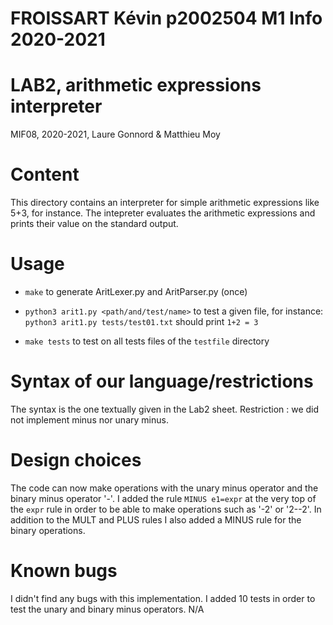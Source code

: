 # FROISSART Kévin p2002504 M1 Info 2020-2021

# LAB2, arithmetic expressions interpreter
MIF08, 2020-2021, Laure Gonnord & Matthieu Moy

# Content

This directory contains an interpreter for simple arithmetic
expressions like 5+3, for instance. The intepreter evaluates the
arithmetic expressions and prints their value on the standard
output.

# Usage

* `make` to generate AritLexer.py and AritParser.py (once)

* `python3 arit1.py <path/and/test/name>` to test a given file, for
 instance: 
 `python3 arit1.py tests/test01.txt`  should print `1+2 = 3`

* `make tests` to test on all tests files of the `testfile` directory

# Syntax of our language/restrictions

The syntax is the one textually given in the Lab2 sheet. 
Restriction : we did not implement minus nor unary minus.

# Design choices

The code can now make operations with the unary minus operator and the binary minus operator '-'.
I added the rule `MINUS e1=expr` at the very top of the `expr` rule in order to be able to make operations such as '-2' or '2--2'.
In addition to the MULT and PLUS rules I also added a MINUS rule for the binary operations.

# Known bugs

I didn't find any bugs with this implementation. I added 10 tests in order to test the unary and binary minus operators.
N/A
